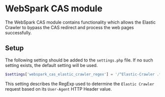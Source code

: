 # WebSpark CAS module

The WebSpark CAS module contains functionality which allows the Elastic Crawler to bypass the CAS redirect and process the web pages successfully.

## Setup

The following setting should be added to the `settings.php` file. If no such setting exists, the default setting will be used.

```php
$settings['webspark_cas_elastic_crawler_regex'] = '/^Elastic-Crawler .*$/';
```

This setting describes the RegExp used to determine the `Elastic Crawler` request based on its `User-Agent` HTTP Header value.

